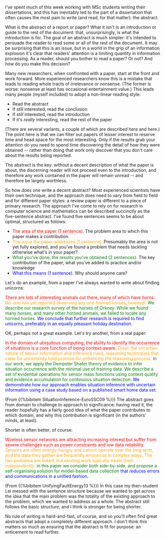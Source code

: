 <!--
.. title: How to write an abstract
.. slug: how-to-write-an-abstract
.. date: 2020-08-06 11:25:21 UTC+01:00
.. tags: writing, essay, abstracts
.. category: research
.. link: 
.. description: 
.. type: text
-->

I've spent much of this week working with MSc students writing their
dissertations, and this has inevitably led to the part of a
dissertation that often causes the most pain to write (and read, for
that matter): the abstract.

<!-- TEASER_END -->

What is the abstract of a report or paper? What it isn't is an
introduction or guide to the rest of the document: that,
unsurprisingly, is what the introduction is for. The goal of an
abstract is much simpler: it's intended to persuade the reader to read
some or all of the rest of the document. It may be surprising that
this is an issue, but in a world in the grip of an information
explosion it's clear that readers' attention is a limiting quantity in
information processing. As a reader, should you bother to read a
paper? Or not? And how do you make this decision?

Many new researchers, when confronted with a paper, start at the front
and work forward. More experienced researchers know this is a mistake
that leads to reading whole tracts of irrelevance or nonsense. (The
former is worse: nonsense at least has occasional entertainment
value.) This leads many people (myself included) to adopt a non-linear
reading style:

- Read the abstract
- If still interested, read the conclusion
- If *still* interested, read the introduction
- If it's *really* interesting, read the rest of the paper

(There are several variants, a couple of which are described here and
here.) The point here is that we can filter out papers of lesser
interest to reserve time and head space for the most interesting. Only
if the results grab your attention do you need to spend time
discovering the detail of how they were obtained -- rather than doing
that work only discover that you don't care about the results being
reported.

The abstract is the key: without a decent description of what the
paper is about, the discerning reader will not proceed even to the
introduction, and therefore any work contained in the paper will
remain unread -- and therefore be largely worthless.

So how does one write a decent abstract? Most experienced scientists
have their own technique, and the approach does need to vary from
field to field and for different paper styles: a review paper is
different to a piece of primary research. The approach I've come to
rely on for research in computer science and mathematics can be
described succinctly as the five-sentence abstract. I've found five
sentences seems to be about optimal, structured as follows:

- <span style="color: red">The area of the paper (1 sentence).</span>
  The problem area to which this paper makes a contribution.
- <span style="color: orange">The issue the paper addresses (1
  sentence).</span> Presumably the area is not yet fully explored, and
  you've found a problem that needs tackling otherwise what's in your
  paper?
- <span style="color: green">What you've done, the results you've
  obtained (2 sentences).</span> The key contribution of the paper,
  what you've added to practice and/or knowledge
- <span style="color: blue">What this means (1 sentence).</span> Why
  should anyone care?

Let's do an example, from a paper I've always wanted to write about
finding unicorns:

<span style="color: red">There are lots of interesting animals out
there, many of which have horns.</span> <span style="color:
orange">No-one has yet reported observing any one-horned horses,
however.</span> <span style="color: green">We describe our research
survey of the horses of Orkney. While we found many horses, and many
other horned animals, we failed to locate any horned horses.</span>
<span style="color: blue">We conclude that further research is
required to find unicorns, preferably in an equally pleasant holiday
destination.</span>

OK, perhaps not a great example. Let's try another, from a real paper:

<span style="color: red">In the domain of ubiquitous computing, the ability to identify the
occurrence of situations is a core function of being
context-aware.</span> <span style="color: orange">Given the uncertain nature of sensor information and
inference rules, reasoning techniques that cater for uncertainty hold
promise for enhancing the reasoning process.</span> <span style="color: green">In our work, we apply the
Dempster Shafer theory of evidence to infer situation occurrence with
the minimal use of training data. We describe a set of evidential
operations for sensor mass functions using context quality and
evidence accumulation for continuous situation detection.</span> <span style="color: blue">We
demonstrate how our approach enables situation inference with
uncertain information using a case study based on a published smart
home data set.</span>

(From {{%bibitem SituationInference-EuroSSC09 %}}) The abstract goes
from domain to challenge to approach to significance: having read it,
the reader hopefully has a fairly good idea of what the paper
contributes to which domain, and why this contribution is significant
(in the authors' minds, at least).

Shorter is often better, of course:

<span style="color: red">Wireless sensor networks are attracting increasing interest but suffer
from severe challenges such as power constraints and low data
reliability.</span> <span style="color: orange">Sensors are often energy-hungry and cannot operate over
the long term, and the data they gather are frequently erroneous in
complex ways. The two problems are linked, but existing work typically
treats them independently:</span> <span style="color: green">in this paper we consider both
side-by-side, and propose a self-organising solution for model-based
data collection</span> <span style="color: blue">that reduces errors and communications in a unified
fashion.</span>

(From {{%bibitem UnifyingFaultEnergy13 %}}) In this case my then-student
Lei messed with the sentence structure because we wanted to get across
the idea that the main problem was the totality of the existing
approach to the problem, which we wanted to address as a whole. The
abstract still follows the basic structure, and I think is stronger
for being shorter.

No rule of writing is hard-and-fast, of course, and so you'll often
find great abstracts that adopt a completely different approach. I
don't think this matters so much as ensuring that the abstract is fit
for purpose: an enticement to read further.
